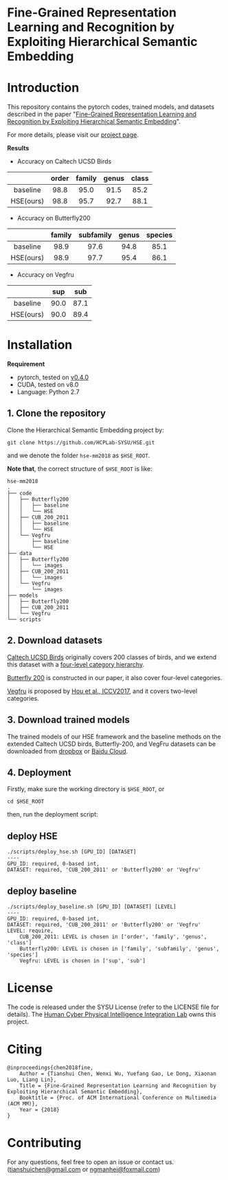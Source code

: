 # Fine-Grained Representation Learning and Recognition by Exploiting Hierarchical Semantic Embedding

# Introduction
This repository contains the pytorch codes, trained models, and datasets described in the paper "[Fine-Grained Representation Learning and Recognition by Exploiting Hierarchical Semantic Embedding](https://arxiv.org/abs/1808.04505)".

For more details, please visit our [project page](http://www.sysu-hcp.net/hierarchical-semantic-embedding/).

**Results**

- Accuracy on Caltech UCSD Birds

|        | order | family | genus | class |
| :----: | :---: | :----: | :---: | :---: |
|baseline| 98.8  |  95.0  |  91.5 |  85.2 |
|HSE(ours)| 98.8 |  95.7  |  92.7 |  88.1 |



- Accuracy on Butterfly200

|        | family | subfamily | genus | species |
| :----: | :----: | :-------: | :---: | :-----: |
|baseline|  98.9  |   97.6    |  94.8 |  85.1   |
|HSE(ours)| 98.9  |   97.7    |  95.4 |  86.1   |

- Accuracy on Vegfru

|           |  sup  |  sub  |
| :-------: | :---: | :---: |
|  baseline | 90.0  |  87.1 |
| HSE(ours) | 90.0  |  89.4 |


# Installation

**Requirement**

- pytorch, tested on [v0.4.0](http://download.pytorch.org/whl/cu80/torch-0.4.0-cp27-cp27mu-linux_x86_64.whl)
- CUDA, tested on v8.0
- Language: Python 2.7


## 1. Clone the repository
Clone the Hierarchical Semantic Embedding project by:
```
git clone https://github.com/HCPLab-SYSU/HSE.git
```
and we denote the folder `hse-mm2018` as `$HSE_ROOT`.

**Note that**, the correct structure of `$HSE_ROOT` is like:

```
hse-mm2018
.
├── code
│   ├── Butterfly200
│   │   ├── baseline
│   │   └── HSE
│   ├── CUB_200_2011
│   │   ├── baseline
│   │   └── HSE
│   └── Vegfru
│       ├── baseline
│       └── HSE
├── data
│   ├── Butterfly200
│   │   └── images
│   ├── CUB_200_2011
│   │   └── images
│   └── Vegfru
│       └── images
├── models
│   ├── Butterfly200
│   ├── CUB_200_2011
│   └── Vegfru
└── scripts

```

## 2. Download datasets

[Caltech UCSD Birds](http://www.vision.caltech.edu/visipedia/CUB-200.html) originally covers 200 classes of birds, and we  extend this dataset with a [four-level category hierarchy](https://www.dropbox.com/sh/kugj7vogy2no795/AABJWUxM6rXWOeNbCUPj269ua?dl=0).

[Butterfly 200](https://www.dropbox.com/sh/3p4x1oc5efknd69/AABwnyoH2EKi6H9Emcyd0pXCa?dl=0) is constructed in our paper, it also cover four-level categories.

[Vegfru](https://github.com/ustc-vim/vegfru) is proposed by [Hou et al., ICCV2017](http://home.ustc.edu.cn/~saihui/project/vegfru/iccv17_vegfru.pdf), and it covers two-level categories.

## 3. Download trained models
The trained models of our HSE framework and the baseline methods on the extended Caltech UCSD birds, Butterfly-200, and VegFru datasets can be downloaded from [dropbox](https://www.dropbox.com/sh/4x1k3txsu9c6ux1/AADdaaq6wG_Q_VpYygolJ3wda?dl=0) or [Baidu Cloud](https://pan.baidu.com/s/1WWalFQFiNCCrWr30pvEA6A).

## 4. Deployment
Firstly, make sure the working directory is `$HSE_ROOT`, or
```
cd $HSE_ROOT
```
then, run the deployment script:
## deploy HSE
```
./scripts/deploy_hse.sh [GPU_ID] [DATASET]
----
GPU_ID: required, 0-based int, 
DATASET: required, 'CUB_200_2011' or 'Butterfly200' or 'Vegfru'
```
## deploy baseline
```
./scripts/deploy_baseline.sh [GPU_ID] [DATASET] [LEVEL]
----
GPU_ID: required, 0-based int, 
DATASET: required, 'CUB_200_2011' or 'Butterfly200' or 'Vegfru'
LEVEL: require, 
    CUB_200_2011: LEVEL is chosen in ['order', 'family', 'genus', 'class']
    Butterfly200: LEVEL is chosen in ['family', 'subfamily', 'genus', 'species']
    Vegfru: LEVEL is chosen in ['sup', 'sub']
```

# License
The code is released under the SYSU License (refer to the LICENSE file for details).
The [Human Cyber Physical Intelligence Integration Lab](http://www.sysu-hcp.net/home/) owns this project.

# Citing
```
@inproceedings{chen2018fine,
    Author = {Tianshui Chen, Wenxi Wu, Yuefang Gao, Le Dong, Xiaonan Luo, Liang Lin},
    Title = {Fine-Grained Representation Learning and Recognition by Exploiting Hierarchical Semantic Embedding},
    Booktitle = {Proc. of ACM International Conference on Multimedia (ACM MM)},
    Year = {2018}
} 
```

# Contributing
For any questions, feel free to open an issue or contact us. ([tianshuichen@gmail.com]() or [ngmanhei@foxmail.com]())
